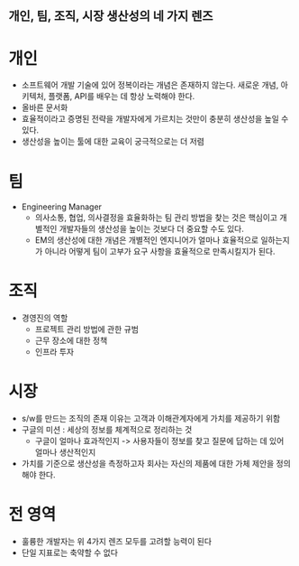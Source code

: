 개인, 팀, 조직, 시장 생산성의 네 가지 렌즈 
------------------

# 개인
* 소프트웨어 개발 기술에 있어 정복이라는 개념은 존재하지 않는다. 새로운 개념, 아키텍처, 플랫폼, API를 배우는 데 항상 노력해야 한다.
* 올바른 문서화
* 효율적이라고 증명된 전략을 개발자에게 가르치는 것만이 충분히 생산성을 높일 수 있다.
* 생산성을 높이는 툴에 대한 교육이 궁극적으로는 더 저렴

# 팀
* Engineering Manager
  * 의사소통, 협업, 의사결정을 효율화하는 팀 관리 방법을 찾는 것은 핵심이고 개별적인 개발자들의 생산성을 높이는 것보다 더 중요할 수도 있다. 
  * EM의 생산성에 대한 개념은 개별적인 엔지니어가 얼마나 효율적으로 일하는지가 아니라 어떻게 팀이 고부가 요구 사항을 효율적으로 만족시킬지가 된다.
    
# 조직
* 경영진의 역할
  * 프로젝트 관리 방법에 관한 규범
  * 근무 장소에 대한 정책
  * 인프라 투자  

# 시장
* s/w를 만드는 조직의 존재 이유는 고객과 이해관계자에게 가치를 제공하기 위함
* 구글의 미션 : 세상의 정보를 체계적으로 정리하는 것
  * 구글이 얼마나 효과적인지 -> 사용자들이 정보를 찾고 질문에 답하는 데 있어 얼마나 생산적인지
* 가치를 기준으로 생산성을 측정하고자 회사는 자신의 제품에 대한 가체 제안을 정의해야 한다.

# 전 영역
* 훌륭한 개발자는 위 4가지 렌즈 모두를 고려할 능력이 된다
* 단일 지표로는 축약할 수 없다
  
